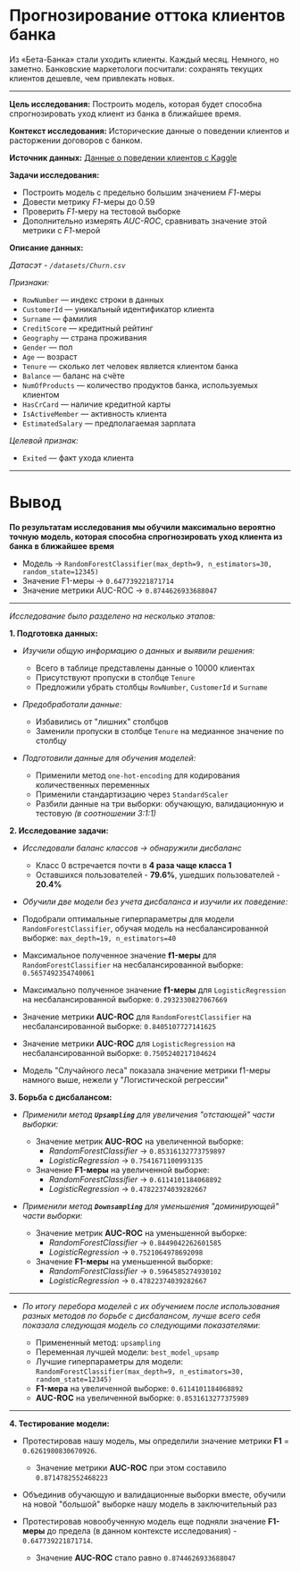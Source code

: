 # Прогнозирование оттока клиентов банка
Из «Бета-Банка» стали уходить клиенты. Каждый месяц. Немного, но заметно. Банковские маркетологи посчитали: сохранять текущих клиентов дешевле, чем привлекать новых.

---

**Цель исследования:** Построить модель, которая будет способна спрогнозировать уход клиент из банка в ближайшее время. 

**Контекст исследования:** Исторические данные о поведении клиентов и расторжении договоров с банком.

**Источник данных:** [Данные о поведении клиентов с Kaggle](https://www.kaggle.com/barelydedicated/bank-customer-churn-modeling)

**Задачи исследования:** 
- Построить модель с предельно большим значением *F1*-меры
- Довести метрику *F1*-меры до 0.59 
- Проверить *F1*-меру на тестовой выборке
- Дополнительно измерять *AUC-ROC*, сравнивать значение этой метрики с *F1*-мерой


**Описание данных:**

*Датасэт -  `/datasets/Churn.csv`*

*Признаки:*
- `RowNumber` — индекс строки в данных
- `CustomerId` — уникальный идентификатор клиента
- `Surname` — фамилия
- `CreditScore` — кредитный рейтинг
- `Geography` — страна проживания
- `Gender` — пол
- `Age` — возраст
- `Tenure` — сколько лет человек является клиентом банка
- `Balance` — баланс на счёте
- `NumOfProducts` — количество продуктов банка, используемых клиентом
- `HasCrCard` — наличие кредитной карты
- `IsActiveMember` — активность клиента
- `EstimatedSalary` — предполагаемая зарплата

*Целевой признак:*
- `Exited` — факт ухода клиента

---

# Вывод
**По результатам исследования мы обучили максимально вероятно точную модель, которая способна спрогнозировать уход клиента из банка в ближайшее время**
- Модель -> `RandomForestClassifier(max_depth=9, n_estimators=30, random_state=12345)`
- Значение F1-меры -> `0.647739221871714`
- Значение метрики AUC-ROC ->  `0.8744626933688047`

---

*Исследование было разделено на несколько этапов:*

**1. Подготовка данных:**
- *Изучили общую информацию о данных и выявили решения:*
    - Всего в таблице представлены данные о 10000 клиентах
    - Присутствуют пропуски в столбце `Tenure` 
    - Предложили убрать столбцы `RowNumber`, `CustomerId` и `Surname`
    
    
- *Предобработали данные:*
    - Избавились от "лишних" столбцов
    - Заменили пропуски в столбце `Tenure` на медианное значение по столбцу
    
    
- *Подготовили данные для обучения моделей:*
    - Применили метод `one-hot-encoding` для кодирования количественных переменных
    - Применили стандартизацию через `StandardScaler`
    - Разбили данные на три выборки: обучающую, валидационную и тестовую *(в соотношении 3:1:1)*
    

**2. Исследование задачи:**
- *Исследовали баланс классов -> обнаружили дисбаланс*
    - Класс 0 встречается почти в **4 раза чаще класса 1**
    - Оставшихся пользователей - **79.6%**, ушедших пользователей - **20.4%**
    
    
- *Обучили две модели без учета дисбаланса и изучили их поведение:*

        
- Подобрали оптимальные гиперпараметры для модели `RandomForestClassifier`, обучая модель на несбалансированной выборке: `max_depth=19, n_estimators=40`
- Максимальное полученное значение **f1-меры** для `RandomForestClassifier` на несбалансированной выборке: `0.5657492354740061`
- Максимально полученное значение **f1-меры** для `LogisticRegression` на несбалансированной выборке: `0.2932330827067669`
- Значение метрики **AUC-ROC** для `RandomForestClassifier` на несбалансированной выборке: `0.8405107727141625`
- Значение метрики **AUC-ROC** для `LogisticRegression` на несбалансированной выборке: `0.7505240217104624`
- Модель "Случайного леса" показала значение метрики f1-меры намного выше, нежели у "Логистической регрессии"


**3. Борьба с дисбалансом:**

- *Применили метод **`Upsampling`** для увеличения "отстающей" части выборки:*
        
    - Значение метрик **AUC-ROC** на увеличенной выборке: 
        - *RandomForestClassifier* -> `0.85316132773759897`
        - *LogisticRegression* -> `0.7541671100993135`
    - Значение **F1-меры** на увеличенной выборке:
        - *RandomForestClassifier* -> `0.6114101184068892`
        - *LogisticRegression* -> `0.47822374039282667`
    
    

- *Применили метод **`Downsampling`** для уменьшения "доминирующей" части выборки:*

    - Значение метрик **AUC-ROC** на уменьшенной выборке: 
        - *RandomForestClassifier* -> `0.8449042262601585`
        - *LogisticRegression* -> `0.7521064978692098`
    - Значение **F1-меры** на уменьшенной выборке:
        - *RandomForestClassifier* -> `0.5964585274930102`
        - *LogisticRegression* -> `0.47822374039282667`
    
---
    

- *По итогу перебора моделей с их обучением после использования разных методов по борьбе с дисбалансом, лучше всего себя показала следующая модель со следующими показателями*:

    - Примененный метод: `upsampling`
    - Переменная лучшей модели: `best_model_upsamp`
    - Лучшие гиперпараметры для модели: `RandomForestClassifier(max_depth=9, n_estimators=30, random_state=12345)`
    - **F1-мера** на увеличенной выборке: `0.6114101184068892`
    - **AUC-ROC** на увеличенной выборке: `0.8531613277375989`

---

**4. Тестирование модели:**
- Протестировав нашу модель, мы определили значение метрики **F1** = `0.6261980830670926`. 
    - Значение метрики **AUC-ROC** при этом составило `0.8714782552468223`


- Объединив обучающую и валидационные выборки вместе, обучили на новой "большой" выборке нашу модель в заключительный раз


- Протестировав новообученную модель еще подняли значение **F1-меры** до предела (в данном контексте исследования) - `0.647739221871714`. 
    - Значение **AUC-ROC** стало равно `0.8744626933688047`
